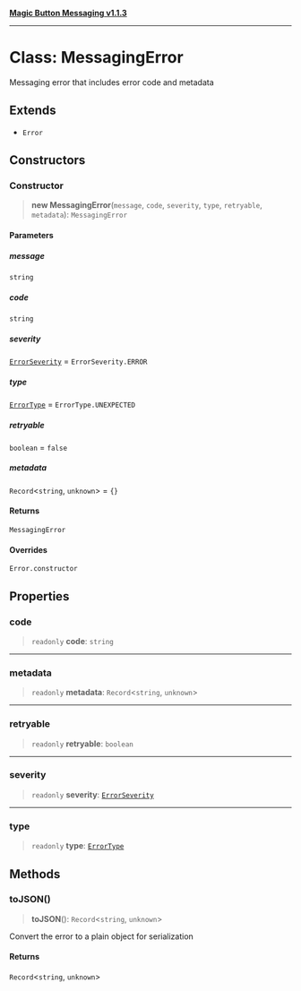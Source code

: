 [**Magic Button Messaging v1.1.3**](../README.md)

***

# Class: MessagingError

Messaging error that includes error code and metadata

## Extends

- `Error`

## Constructors

### Constructor

> **new MessagingError**(`message`, `code`, `severity`, `type`, `retryable`, `metadata`): `MessagingError`

#### Parameters

##### message

`string`

##### code

`string`

##### severity

[`ErrorSeverity`](../enumerations/ErrorSeverity.md) = `ErrorSeverity.ERROR`

##### type

[`ErrorType`](../enumerations/ErrorType.md) = `ErrorType.UNEXPECTED`

##### retryable

`boolean` = `false`

##### metadata

`Record`\<`string`, `unknown`\> = `{}`

#### Returns

`MessagingError`

#### Overrides

`Error.constructor`

## Properties

### code

> `readonly` **code**: `string`

***

### metadata

> `readonly` **metadata**: `Record`\<`string`, `unknown`\>

***

### retryable

> `readonly` **retryable**: `boolean`

***

### severity

> `readonly` **severity**: [`ErrorSeverity`](../enumerations/ErrorSeverity.md)

***

### type

> `readonly` **type**: [`ErrorType`](../enumerations/ErrorType.md)

## Methods

### toJSON()

> **toJSON**(): `Record`\<`string`, `unknown`\>

Convert the error to a plain object for serialization

#### Returns

`Record`\<`string`, `unknown`\>
